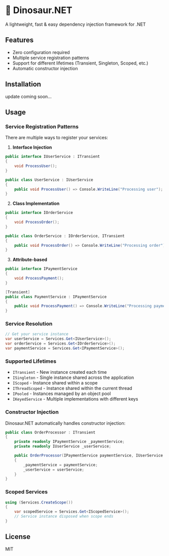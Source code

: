 # 🦖 Dinosaur.NET

A lightweight, fast & easy dependency injection framework for .NET

## Features

- Zero configuration required
- Multiple service registration patterns
- Support for different lifetimes (Transient, Singleton, Scoped, etc.)
- Automatic constructor injection

## Installation

update coming soon... 

## Usage

### Service Registration Patterns

There are multiple ways to register your services:

1. **Interface Injection**
```csharp
public interface IUserService : ITransient
{
    void ProcessUser();
}

public class UserService : IUserService
{
    public void ProcessUser() => Console.WriteLine("Processing user");
}
```

2. **Class Implementation**
```csharp
public interface IOrderService
{
    void ProcessOrder();
}

public class OrderService : IOrderService, ITransient
{
    public void ProcessOrder() => Console.WriteLine("Processing order");
}
```

3. **Attribute-based**
```csharp
public interface IPaymentService
{
    void ProcessPayment();
}

[Transient]
public class PaymentService : IPaymentService
{
    public void ProcessPayment() => Console.WriteLine("Processing payment");
}
```

### Service Resolution

```csharp
// Get your service instance
var userService = Services.Get<IUserService>();
var orderService = Services.Get<IOrderService>();
var paymentService = Services.Get<IPaymentService>();
```

### Supported Lifetimes

- `ITransient` - New instance created each time
- `ISingleton` - Single instance shared across the application
- `IScoped` - Instance shared within a scope
- `IThreadScoped` - Instance shared within the current thread
- `IPooled` - Instances managed by an object pool
- `IKeyedService` - Multiple implementations with different keys

### Constructor Injection

Dinosaur.NET automatically handles constructor injection:

```csharp
public class OrderProcessor : ITransient
{
    private readonly IPaymentService _paymentService;
    private readonly IUserService _userService;

    public OrderProcessor(IPaymentService paymentService, IUserService userService)
    {
        _paymentService = paymentService;
        _userService = userService;
    }
}
```

### Scoped Services

```csharp
using (Services.CreateScope())
{
    var scopedService = Services.Get<IScopedService>();
    // Service instance disposed when scope ends
}
```

## License

MIT
